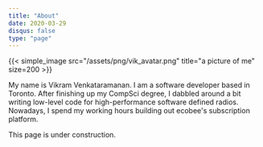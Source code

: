 ```yaml
---
title: "About"
date: 2020-03-29
disqus: false
type: "page"
---
```


{{< simple_image src="/assets/png/vik_avatar.png" title="a picture of me" size=200 >}}

My name is Vikram Venkataramanan. I am a software developer based in Toronto. After finishing up my CompSci degree, I dabbled around a bit writing low-level code for high-performance software defined radios. Nowadays, I spend my working hours building out ecobee's subscription platform.

This page is under construction.

